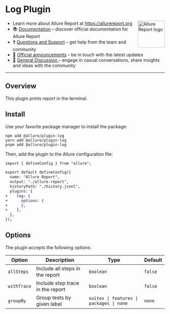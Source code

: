 # Log Plugin

[<img src="https://allurereport.org/public/img/allure-report.svg" height="85px" alt="Allure Report logo" align="right" />](https://allurereport.org "Allure Report")

- Learn more about Allure Report at https://allurereport.org
- 📚 [Documentation](https://allurereport.org/docs/) – discover official documentation for Allure Report
- ❓ [Questions and Support](https://github.com/orgs/allure-framework/discussions/categories/questions-support) – get help from the team and community
- 📢 [Official announcements](https://github.com/orgs/allure-framework/discussions/categories/announcements) – be in touch with the latest updates
- 💬 [General Discussion ](https://github.com/orgs/allure-framework/discussions/categories/general-discussion) – engage in casual conversations, share insights and ideas with the community

---

## Overview

This plugin prints report in the terminal.

## Install

Use your favorite package manager to install the package:

```shell
npm add @allure/plugin-log
yarn add @allure/plugin-log
pnpm add @allure/plugin-log
```

Then, add the plugin to the Allure configuration file:

```diff
import { defineConfig } from "allure";

export default defineConfig({
  name: "Allure Report",
  output: "./allure-report",
  historyPath: "./history.jsonl",
  plugins: {
+    log: {
+      options: {
+      },
+    },
  },
});
```

## Options

The plugin accepts the following options:

| Option      | Description                      | Type                                     | Default |
|-------------|----------------------------------|------------------------------------------|---------|
| `allSteps`  | Include all steps in the report  | `boolean`                                | `false` |
| `withTrace` | Include step trace in the report | `boolean`                                | `false` |
| `groupBy`   | Group tests by given label       | `suites \| features \| packages \| none` | `none`  |

